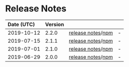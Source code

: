 # Release Notes

| Date (UTC) | Version |  |  |
| :-- | :-- | :--: | :-- |
| 2019-10-12 | 2.2.0 | [release notes](v2.2.0/README.md)/[npm](https://www.npmjs.com/package/@dagonmetric/ng-log/v/2.2.0) | - |
| 2019-07-15 | 2.1.1 | [release notes](v2.1.1/README.md)/[npm](https://www.npmjs.com/package/@dagonmetric/ng-log/v/2.1.1) | - |
| 2019-07-01 | 2.1.0 | [release notes](v2.1.0/README.md)/[npm](https://www.npmjs.com/package/@dagonmetric/ng-log/v/2.1.0) | - |
| 2019-06-29 | 2.0.0 | [release notes](v2.0.0/README.md)/[npm](https://www.npmjs.com/package/@dagonmetric/ng-log/v/2.0.0) | - |
